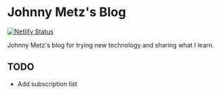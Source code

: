 # Johnny Metz's Blog

[![Netlify Status](https://api.netlify.com/api/v1/badges/e8388a98-1533-45ac-b67b-e33c2dfc965b/deploy-status)](https://app.netlify.com/sites/johnny-metz/deploys)

Johnny Metz's blog for trying new technology and sharing what I learn.

## TODO

- Add subscription list
